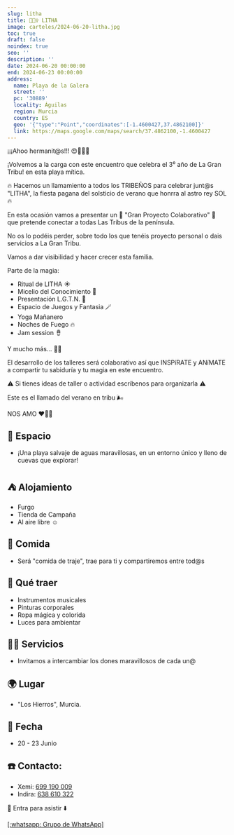 ```yaml
---
slug: litha
title: 🧚🏼‍♀️ LITHA
image: carteles/2024-06-20-litha.jpg
toc: true
draft: false
noindex: true
seo: ''
description: ''
date: 2024-06-20 00:00:00
end: 2024-06-23 00:00:00
address:
  name: Playa de la Galera
  street: ''
  pc: '30889'
  locality: Águilas
  region: Murcia
  country: ES
  geo: '{"type":"Point","coordinates":[-1.4600427,37.4862100]}'
  link: https://maps.google.com/maps/search/37.4862100,-1.4600427
---
```


¡¡¡Ahoo hermanit@s!!! 😍🧚🏼‍♀️

¡Volvemos a la carga con este encuentro que celebra el 3⁰ año de La Gran Tribu! en esta playa mítica.

🔥 Hacemos un llamamiento a todos los TRIBEÑOS para celebrar junt@s "LITHA", la fiesta pagana del solsticio de verano que honrra al astro rey SOL 🔥

En esta ocasión vamos a presentar un 
👣 "Gran Proyecto Colaborativo" 👣
que pretende conectar a todas Las Tribus de la península. 

No os lo podéis perder, sobre todo los que tenéis proyecto personal o dais servicios a La Gran Tribu.

Vamos a dar visibilidad y hacer crecer esta familia.

Parte de la magia:

- Ritual de LITHA ☀️
- Micelio del Conocimiento 🍄
- Presentación L.G.T.N. 👣
- Espacio de Juegos y Fantasia 🪄
- Yoga Mañanero
- Noches de Fuego 🔥
- Jam session 🪘

Y mucho más... 🤭🌀

El desarrollo de los talleres será colaborativo así que INSPíRATE y ANíMATE a compartir tu sabiduría y tu magia en este encuentro.

⚠️ Si tienes ideas de taller o actividad escríbenos para organizarla ⚠️

Este es el llamado del verano en tribu 🌬️

NOS AMO ♥️🙏🏽


## 🌊 Espacio

- ¡Una playa salvaje de aguas maravillosas, en un entorno único y lleno de cuevas que explorar!

## ⛺ Alojamiento

- Furgo
- Tienda de Campaña
- Al aire libre ☺️

## 🌮 Comida

- Será "comida de traje", trae para ti y compartiremos entre tod@s

## 🎨 Qué traer

- Instrumentos musicales
- Pinturas corporales
- Ropa mágica y colorida
- Luces para ambientar

## 🧘‍♀️ Servicios

- Invitamos a intercambiar los dones maravillosos de cada un@ 

## 🌍 Lugar

- "Los Hierros", Murcia.

## 📅 Fecha

- 20 - 23 Junio

## ☎️ Contacto:

- Xemi: [699 190 009](https://wa.me/34699190009 "[nofollow]")
- Indira: [638 610 322](https://wa.me/34638610322 "[nofollow]")

🔗 Entra para asistir ⬇️

[[:whatsapp: Grupo de WhatsApp]](https://chat.whatsapp.com/GSl9Ez1BenA9LvrJJCK4zh "[nofollow whatsapp]")
